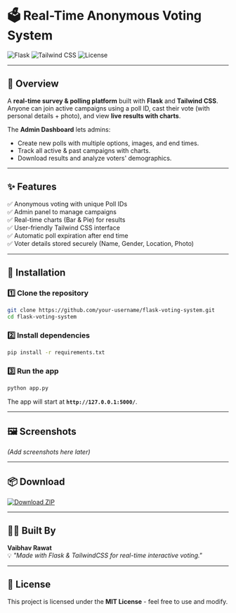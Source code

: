 # 🗳️ Real-Time Anonymous Voting System

![Flask](https://img.shields.io/badge/Flask-2.x-blue?logo=flask)
![Tailwind CSS](https://img.shields.io/badge/TailwindCSS-3.x-green?logo=tailwindcss)
![License](https://img.shields.io/badge/License-MIT-lightgrey)

---

## 📌 Overview

A **real-time survey & polling platform** built with **Flask** and **Tailwind CSS**.  
Anyone can join active campaigns using a poll ID, cast their vote (with personal details + photo), and view **live results with charts**.

The **Admin Dashboard** lets admins:
- Create new polls with multiple options, images, and end times.
- Track all active & past campaigns with charts.
- Download results and analyze voters' demographics.

---

## ✨ Features

✅ Anonymous voting with unique Poll IDs  
✅ Admin panel to manage campaigns  
✅ Real-time charts (Bar & Pie) for results  
✅ User-friendly Tailwind CSS interface  
✅ Automatic poll expiration after end time  
✅ Voter details stored securely (Name, Gender, Location, Photo)  

---

## 🚀 Installation

### 1️⃣ Clone the repository
```bash
git clone https://github.com/your-username/flask-voting-system.git
cd flask-voting-system
```

### 2️⃣ Install dependencies
```bash
pip install -r requirements.txt
```

### 3️⃣ Run the app
```bash
python app.py
```
The app will start at **`http://127.0.0.1:5000/`**.

---

## 🖼️ Screenshots

*(Add screenshots here later)*

---

## 📦 Download

[![Download ZIP](https://img.shields.io/badge/⬇%20Download-ZIP-orange)](https://github.com/your-username/flask-voting-system/archive/refs/heads/main.zip)

---

## 👨‍💻 Built By

**Vaibhav Rawat**  
💡 _"Made with Flask & TailwindCSS for real-time interactive voting."_

---

## 📜 License

This project is licensed under the **MIT License** - feel free to use and modify.
